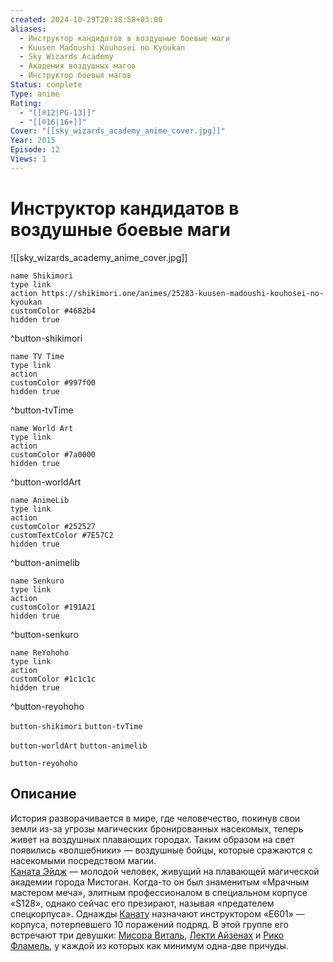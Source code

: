 ```yaml
---
created: 2024-10-29T20:38:58+03:00
aliases:
  - Инструктор кандидатов в воздушные боевые маги
  - Kuusen Madoushi Kouhosei no Kyoukan
  - Sky Wizards Academy
  - Академия воздушных магов
  - Инструктор боевых магов
Status: complete
Type: anime
Rating:
  - "[[®️12|PG-13]]"
  - "[[®️16|16+]]"
Cover: "[[sky_wizards_academy_anime_cover.jpg]]"
Year: 2015
Episode: 12
Views: 1
---
```


# Инструктор кандидатов в воздушные боевые маги

![[sky_wizards_academy_anime_cover.jpg]]

```button
name Shikimori
type link
action https://shikimori.one/animes/25283-kuusen-madoushi-kouhosei-no-kyoukan
customColor #4682b4
hidden true
```
^button-shikimori

```button
name TV Time
type link
action 
customColor #997f00
hidden true
```
^button-tvTime

```button
name World Art
type link
action 
customColor #7a0000
hidden true
```
^button-worldArt

```button
name AnimeLib
type link
action 
customColor #252527
customTextColor #7E57C2
hidden true
```
^button-animelib

```button
name Senkuro
type link
action 
customColor #191A21
hidden true
```
^button-senkuro

```button
name ReYohoho
type link
action 
customColor #1c1c1c
hidden true
```
^button-reyohoho



`button-shikimori` `button-tvTime`

`button-worldArt` `button-animelib`

`button-reyohoho`

## Описание

История разворачивается в мире, где человечество, покинув свои земли из-за угрозы магических бронированных насекомых, теперь живет на воздушных плавающих городах. Таким образом на свет появились «волшебники» — воздушные бойцы, которые сражаются с насекомыми посредством магии.  
[Каната Эйдж](https://shikimori.one/characters/110421-kanata-age) — молодой человек, живущий на плавающей магической академии города Мистоган. Когда-то он был знаменитым «Мрачным мастером меча», элитным профессионалом в специальном корпусе «S128», однако сейчас его презирают, называя «предателем спецкорпуса». Однажды [Канату](https://shikimori.one/characters/110421-kanata-age) назначают инструктором «E601» — корпуса, потерпевшего 10 поражений подряд. В этой группе его встречают три девушки: [Мисора Виталь](https://shikimori.one/characters/110419-misora-whitale), [Лекти Айзенах](https://shikimori.one/characters/110425-lecty-eisenach) и [Рико Фламель](https://shikimori.one/characters/110423-rico-flamel), у каждой из которых как минимум одна-две причуды.
